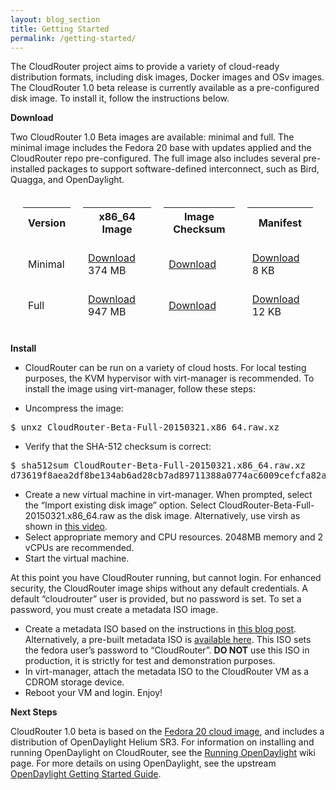 ```yaml
---
layout: blog_section
title: Getting Started
permalink: /getting-started/
---
```


The CloudRouter project aims to provide a variety of cloud-ready distribution formats, including disk images, Docker images and OSv images. The CloudRouter 1.0 beta release is currently available as a pre-configured disk image. To install it, follow the instructions below.

**Download**

Two CloudRouter 1.0 Beta images are available: minimal and full. The minimal image includes the Fedora 20 base with updates applied and the CloudRouter repo pre-configured. The full image also includes several pre-installed packages to support software-defined interconnect, such as Bird, Quagga, and OpenDaylight.

<table style="border-spacing: 20px; border-collapse: separate;">
    <tbody>
        <tr>
            <th>Version</th>
            <th>x86_64 Image</th>
            <th>Image Checksum</th>
            <th>Manifest</th>
        </tr>
        <tr>
            <td>Minimal</td>
            <td><a href="https://repo.cloudrouter.org/beta/images/CloudRouter-Beta-Minimal-20150321.x86_64.raw.xz">Download</a> 374 MB</td>
            <td><a href="https://repo.cloudrouter.org/beta/images/CloudRouter-Beta-Minimal-20150321.checksum.txt">Download</a></td>
            <td><a href="https://repo.cloudrouter.org/beta/images/CloudRouter-Beta-Minimal-20150321.manifest.txt">Download</a> 8 KB</td>
        </tr>
        <tr>
            <td>Full</td>
            <td><a href="https://repo.cloudrouter.org/beta/images/CloudRouter-Beta-Full-20150321.x86_64.raw.xz">Download</a> 947 MB</td>
            <td><a href="https://repo.cloudrouter.org/beta/images/CloudRouter-Beta-Full-20150321.checksum.txt">Download</a></td>
            <td><a href="https://repo.cloudrouter.org/beta/images/CloudRouter-Beta-Full-20150321.manifest.txt">Download</a> 12 KB</td>
        </tr>
    </tbody>
</table>

**Install**

<ul>
<li>CloudRouter can be run on a variety of cloud hosts. For local testing purposes, 
the KVM hypervisor with virt-manager is recommended. To install the image using virt-manager, follow these steps:</li>
</ul>

* Uncompress the image:

<pre>$ unxz CloudRouter-Beta-Full-20150321.x86_64.raw.xz</pre>

* Verify that the SHA-512 checksum is correct:

<pre>$ sha512sum CloudRouter-Beta-Full-20150321.x86_64.raw.xz
d73619f8aea2df8be134ab6ad28cb7ad89711388a0774ac6009cefcfa82aa3ccd4a7a3de4b59c4503307c39258b2c6934234b501059cca693d6f76664bae8ac2  CloudRouter-Beta-Full-20150321.x86_64.raw.xz</pre>

* Create a new virtual machine in virt-manager. When prompted, select the &#8220;Import existing disk image&#8221; option. Select CloudRouter-Beta-Full-20150321.x86_64.raw as the disk image. Alternatively, use virsh as shown in <a href="http://youtu.be/ISUJaYv0hg8">this video</a>.
* Select appropriate memory and CPU resources. 2048MB memory and 2 vCPUs are recommended.
* Start the virtual machine.

At this point you have CloudRouter running, but cannot login. For enhanced security, the CloudRouter image ships without any default credentials. A default &#8220;cloudrouter&#8221; user is provided, but no password is set. To set a password, you must create a metadata ISO image.

* Create a metadata ISO based on the instructions in <a href="https://www.technovelty.org//linux/running-cloud-images-locally.html">this blog post</a>. Alternatively, a pre-built metadata ISO is <a href="https://repo.cloudrouter.org/beta/images/cr-init.iso">available here</a>. This ISO sets the fedora user&#8217;s password to &#8220;CloudRouter&#8221;. **DO NOT** use this ISO in production, it is strictly for test and demonstration purposes.
* In virt-manager, attach the metadata ISO to the CloudRouter VM as a CDROM storage device.
* Reboot your VM and login. Enjoy!

**Next Steps**

CloudRouter 1.0 beta is based on the <a href="https://getfedora.org/en/cloud/">Fedora 20 cloud image</a>, and includes a distribution of OpenDaylight Helium SR3. For information on installing and running OpenDaylight on CloudRouter, see the <a href="https://github.com/cloudrouter/cloudrouter.github.io/wiki/Running-OpenDaylight">Running OpenDaylight</a> wiki page. For more details on using OpenDaylight, see the upstream <a href="http://www.opendaylight.org/resources/getting-started-guide">OpenDaylight Getting Started Guide</a>.
